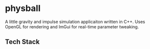 # physball
A little gravity and impulse simulation applicaiton written in C++. Uses OpenGL for rendering and ImGui for real-time parameter tweaking.
## Tech Stack
